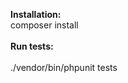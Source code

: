 <b>Installation:</b><br/>
composer install<br/>
<br/>
<b>Run tests:</b><br/>
<br/>
./vendor/bin/phpunit tests
